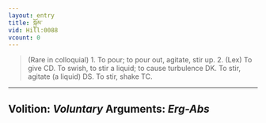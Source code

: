 ```yaml
---
layout: entry
title: སྐྱོམ་
vid: Hill:0088
vcount: 0
---
```

> (Rare in colloquial) 1\. To pour; to pour out, agitate, stir up\. 2\. (Lex) To give CD\. To swish, to stir a liquid; to cause turbulence DK\. To stir, agitate (a liquid) DS\. To stir, shake TC\.

---
Volition: _Voluntary_
Arguments: _Erg-Abs_
---


